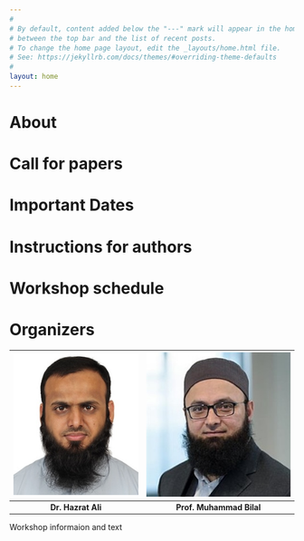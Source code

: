 ```yaml
---
#
# By default, content added below the "---" mark will appear in the home page
# between the top bar and the list of recent posts.
# To change the home page layout, edit the _layouts/home.html file.
# See: https://jekyllrb.com/docs/themes/#overriding-theme-defaults
#
layout: home
---
```

# About

# Call for papers

# Important Dates

# Instructions for authors

# Workshop schedule

# Organizers
| ![](assets/img/i1.jpg) | ![](assets/img/i2.jpg) |
|:----------------------------------:|:----------------------------------:|
| **Dr. Hazrat Ali**              | **Prof. Muhammad Bilal**              |

Workshop informaion and text